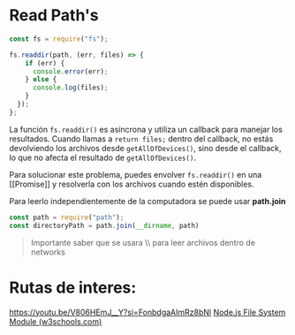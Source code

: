 
# Read Path's

```js
const fs = require("fs");

fs.readdir(path, (err, files) => {
    if (err) {
      console.error(err);
    } else {
      console.log(files);
    }
  });
};
```

La función `fs.readdir()` es asíncrona y utiliza un callback para manejar los resultados. Cuando llamas a `return files;` dentro del callback, no estás devolviendo los archivos desde `getAllOfDevices()`, sino desde el callback, lo que no afecta el resultado de `getAllOfDevices()`.

Para solucionar este problema, puedes envolver `fs.readdir()` en una [[Promise]] y resolverla con los archivos cuando estén disponibles.



Para leerlo independientemente de la computadora se puede usar **path.join** 

```js
const path = require("path");
const directoryPath = path.join(__dirname, path)
```

>Importante saber que se usara \\\\ para leer archivos dentro de networks

# Rutas de interes:
https://youtu.be/V806HEmJ__Y?si=FonbdgaAImRz8bNl
[Node.js File System Module (w3schools.com)](https://www.w3schools.com/nodejs/ref_fs.asp)

